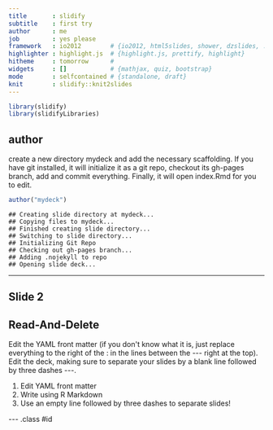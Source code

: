 ```yaml
---
title       : slidify 
subtitle    : first try
author      : me
job         : yes please
framework   : io2012        # {io2012, html5slides, shower, dzslides, ...}
highlighter : highlight.js  # {highlight.js, prettify, highlight}
hitheme     : tomorrow      # 
widgets     : []            # {mathjax, quiz, bootstrap}
mode        : selfcontained # {standalone, draft}
knit        : slidify::knit2slides
---
```



```r
library(slidify)
library(slidifyLibraries)
```

## author

create a new directory mydeck and add the necessary scaffolding. 
If you have git installed, it will initialize it as a git repo, checkout its gh-pages branch, add and commit everything. 
Finally, it will open index.Rmd for you to edit.

```r
author("mydeck")
```

```
## Creating slide directory at mydeck...
## Copying files to mydeck...
## Finished creating slide directory...
## Switching to slide directory...
## Initializing Git Repo
## Checking out gh-pages branch...
## Adding .nojekyll to repo
## Opening slide deck...
```

---

## Slide 2

## Read-And-Delete
Edit the YAML front matter (if you don't know what it is, just replace everything to the right of the : in the lines between the --- right at the top). Edit the deck, making sure to separate your slides by a blank line followed by three dashes ---.

1. Edit YAML front matter
2. Write using R Markdown
3. Use an empty line followed by three dashes to separate slides!

--- .class #id 





